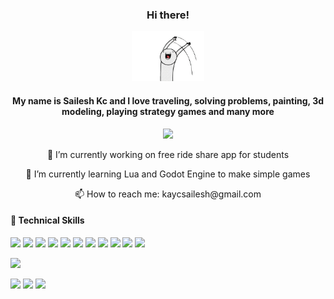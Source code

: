 <div>
  <h3 align="center" style="text-align: center">Hi there!</h3>
  <p align="center"><img src="https://github.com/kaycsailesh/general-stuffs/blob/main/ezgif-6-126da1a004.gif" style="height:80px; margin: auto"></p>
  <h4 align="center">My name is <strong>Sailesh Kc</strong> and I love traveling, solving problems, painting, 3d modeling, playing strategy games and many more</h4>
  <p align="center"><img src="http://skpixel.com/assets//images/contactbg.png" style="height: 100px; width: auto"></p>
 </div>
<!-- ![travel]() -->


<p align="center"> 🔭 I’m currently working on free ride share app for students</p>
<p align="center"> 🌱 I’m currently learning Lua and Godot Engine to make simple games </p>
<p align="center"> 📫 How to reach me: kaycsailesh@gmail.com </p>

#### 💼 Technical Skills

![](https://img.shields.io/badge/Code-Angular-informational?style=flat&logo=Angular&color=555)
![](https://img.shields.io/badge/Code-Vue-informational?style=flat&logo=Vue&color=555)
![](https://img.shields.io/badge/Code-React-informational?style=flat&logo=react&color=555)
![](https://img.shields.io/badge/Code-RxJs-informational?style=flat&logo=RxJS&color=555)
![](https://img.shields.io/badge/Code-Redux-informational?style=flat&logo=Redux&color=555)
![](https://img.shields.io/badge/Code-JavaScript-informational?style=flat&logo=JavaScript&color=555)
![](https://img.shields.io/badge/Code-HTML5-informational?style=flat&logo=HTML5&color=555)
![](https://img.shields.io/badge/Code-MySQL-informational?style=flat&logo=MySQL&color=555)
![](https://img.shields.io/badge/Code-SQLite-informational?style=flat&logo=SQLite&color=555)
![](https://img.shields.io/badge/Code-NodeJS-informational?style=flat&logo=Nodejs&color=555)
![](https://img.shields.io/badge/Code-Express-informational?style=flat&logo=Express&color=555)

![](https://img.shields.io/badge/Platform-AWS-informational?style=flat&logo=aws&color=555)

![](https://img.shields.io/badge/Style-Bulma-informational?style=flat&logo=Bulma&color=555)
![](https://img.shields.io/badge/Style-CSS3-informational?style=flat&logo=CSS3&color=555)
![](https://img.shields.io/badge/Style-uikit-informational?style=flat&logo=UIkit&color=555)
